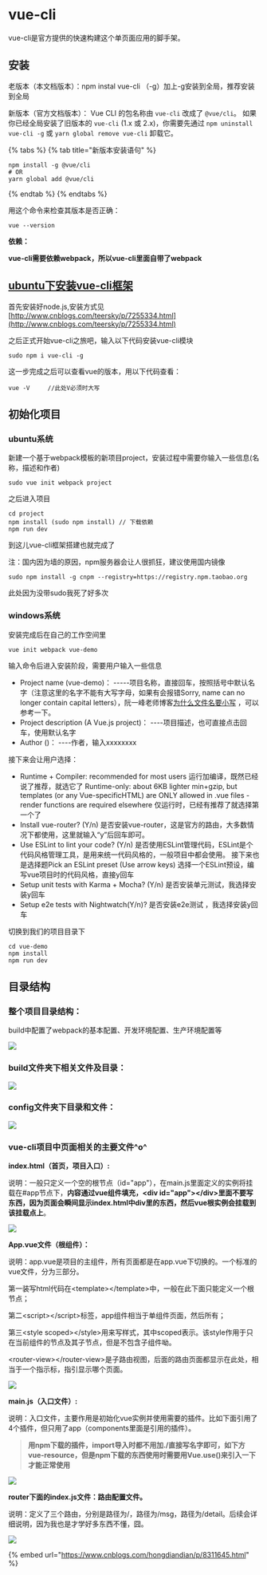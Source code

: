 # vue-cli

vue-cli是官方提供的快速构建这个单页面应用的脚手架。

## 安装

老版本（本文档版本）：npm instal vue-cli （-g）加上-g安装到全局，推荐安装到全局

新版本（官方文档版本）： Vue CLI 的包名称由 `vue-cli` 改成了 `@vue/cli`。 如果你已经全局安装了旧版本的 `vue-cli` \(1.x 或 2.x\)，你需要先通过 `npm uninstall vue-cli -g` 或 `yarn global remove vue-cli` 卸载它。

{% tabs %}
{% tab title="新版本安装语句" %}
```text
npm install -g @vue/cli
# OR
yarn global add @vue/cli
```
{% endtab %}
{% endtabs %}

用这个命令来检查其版本是否正确：

```text
vue --version
```

**依赖：**

**vue-cli需要依赖webpack，所以vue-cli里面自带了webpack**

## [ubuntu下安装vue-cli框架](https://www.cnblogs.com/teersky/p/7245119.html)

首先安装好node.js,安装方式见[http://www.cnblogs.com/teersky/p/7255334.html](http://www.cnblogs.com/teersky/p/7255334.html)

之后正式开始vue-cli之旅吧，输入以下代码安装vue-cli模块

```text
sudo npm i vue-cli -g
```

这一步完成之后可以查看vue的版本，用以下代码查看：

```text
vue -V     //此处V必须时大写
```

## **初始化项目**

### ubuntu系统

新建一个基于webpack模板的新项目project，安装过程中需要你输入一些信息\(名称，描述和作者\)

```text
sudo vue init webpack project
```

之后进入项目

```text
cd project
npm install (sudo npm install) // 下载依赖
npm run dev
```

到这儿vue-cli框架搭建也就完成了

注：国内因为墙的原因，npm服务器会让人很抓狂，建议使用国内镜像

```text
sudo npm install -g cnpm --registry=https://registry.npm.taobao.org
```

此处因为没带sudo我死了好多次

### windows系统

安装完成后在自己的工作空间里

```text
vue init webpack vue-demo  
```

输入命令后进入安装阶段，需要用户输入一些信息 

* Project name \(vue-demo\)： -----项目名称，直接回车，按照括号中默认名字（注意这里的名字不能有大写字母，如果有会报错Sorry, name can no longer contain capital letters），阮一峰老师博客[为什么文件名要小写](https://link.jianshu.com?t=http://www.ruanyifeng.com/blog/2017/02/filename-should-be-lowercase.html) ，可以参考一下。
* Project description \(A Vue.js project\)： ----项目描述，也可直接点击回车，使用默认名字
* Author \(\)： ----作者，输入xxxxxxxx

接下来会让用户选择：

* Runtime + Compiler: recommended for most users 运行加编译，既然已经说了推荐，就选它了  Runtime-only: about 6KB lighter min+gzip, but templates \(or any Vue-specificHTML\) are ONLY allowed in .vue files - render functions are required elsewhere 仅运行时，已经有推荐了就选择第一个了
* Install vue-router? \(Y/n\) 是否安装vue-router，这是官方的路由，大多数情况下都使用，这里就输入“y”后回车即可。
* Use ESLint to lint your code? \(Y/n\) 是否使用ESLint管理代码，ESLint是个代码风格管理工具，是用来统一代码风格的，一般项目中都会使用。  接下来也是选择题Pick an ESLint preset \(Use arrow keys\) 选择一个ESLint预设，编写vue项目时的代码风格，直接y回车
* Setup unit tests with Karma + Mocha? \(Y/n\) 是否安装单元测试，我选择安装y回车
* Setup e2e tests with Nightwatch\(Y/n\)? 是否安装e2e测试 ，我选择安装y回车

切换到我们的项目目录下 

```text
cd vue-demo
npm install
npm run dev
```

## 目录结构

### 整个项目目录结构：

build中配置了webpack的基本配置、开发环境配置、生产环境配置等

![](.gitbook/assets/916533-20180118181001443-1283702699.png)

### build文件夹下相关文件及目录：

![](.gitbook/assets/916533-20180118181038803-812248862.png)

### config文件夹下目录和文件：

![](.gitbook/assets/916533.png)

### vue-cli项目中页面相关的主要文件^o^

**index.html（首页，项目入口）:**

说明：一般只定义一个空的根节点（id="app"），在main.js里面定义的实例将挂载在\#app节点下，**内容通过vue组件填充，&lt;div id="app"&gt;&lt;/div&gt;里面不要写东西，因为页面会瞬间显示index.html中div里的东西，然后vue根实例会挂载到该挂载点上**。

![](.gitbook/assets/image%20%287%29.png)

**App.vue文件（根组件）：**

说明：app.vue是项目的主组件，所有页面都是在app.vue下切换的。一个标准的vue文件，分为三部分。

第一装写html代码在&lt;template&gt;&lt;/template&gt;中，一般在此下面只能定义一个根节点；

第二&lt;script&gt;&lt;/script&gt;标签，app组件相当于单组件页面，然后所有；

第三&lt;style scoped&gt;&lt;/style&gt;用来写样式，其中scoped表示。该style作用于只在当前组件的节点及其子节点，但是不包含子组件呦。

&lt;router-view&gt;&lt;/router-view&gt;是子路由视图，后面的路由页面都显示在此处，相当于一个指示标，指引显示哪个页面。

![](.gitbook/assets/image%20%2819%29.png)

**main.js（入口文件）:**

说明：入口文件，主要作用是初始化vue实例并使用需要的插件。比如下面引用了4个插件，但只用了app（components里面是引用的插件）。

> **用npm下载的插件，import导入时都不用加./直接写名字即可，如下方vue-resource，但是npm下载的东西使用时需要用Vue.use\(\)来引入一下才能正常使用**

![](.gitbook/assets/image%20%2828%29.png)

**router下面的index.js文件：路由配置文件。**

说明：定义了三个路由，分别是路径为/，路径为/msg，路径为/detail。后续会详细说明，因为我也是才学好多东西不懂，囧。

![](.gitbook/assets/image%20%2830%29.png)

{% embed url="https://www.cnblogs.com/hongdiandian/p/8311645.html" %}



